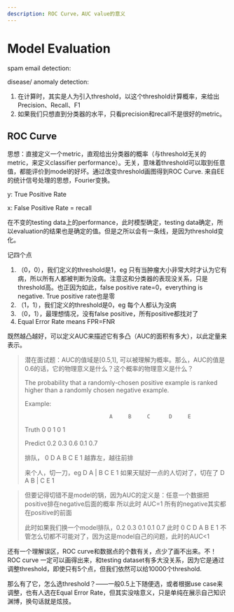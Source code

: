 ```yaml
---
description: ROC Curve，AUC value的意义
---
```


# Model Evaluation

spam email detection: 

disease/ anomaly detection:  

1. 在计算时，其实是人为引入threshold，以这个threshold计算概率，来给出Precision、Recall、F1
2. 如果我们只想直到分类器的水平，只看precision和recall不是很好的metric。

## ROC Curve

思想：直接定义一个metric，直观给出分类器的概率（与threshold无关的metric，来定义classifier performance）。无关，意味着threshold可以取到任意值，都能评价到model的好坏。通过改变threshold画图得到ROC Curve. 来自EE的统计信号处理的思想，Fourier变换。

y: True Positive Rate

x: False Positive Rate = recall 

在不变的testing data上的performance，此时模型确定，testing data确定，所以evaluation的结果也是确定的值。但是之所以会有一条线，是因为threshold变化。

记四个点

1. （0，0），我们定义的threshold是1，eg 只有当肿瘤大小非常大时才认为它有病，所以所有人都被判断为没病。注意这和分类器的表现没关系，只是threshold高。也正因为如此，false positive rate=0，everything is negative. True positive rate也是零
2. （1，1），我们定义的threshold是0，eg 每个人都认为没病
3. （0，1），最理想情况，没有false positive，所有positive都找对了
4. Equal Error Rate means FPR=FNR

既然越凸越好，可以定义AUC来描述它有多凸（AUC的面积有多大），以此定量来表示。

> 潜在面试题：AUC的值域是\[0.5,1\], 可以被理解为概率。那么，AUC的值是0.6的话，它的物理意义是什么？这个概率的物理意义是什么？
>
> The probability that a randomly-chosen positive example is ranked higher than a randomly chosen negative example. 
>
> Example:
>
>                                A     B     C      D     E
>
> Truth                      0     0      1       0     1
>
> Predict                  0.2  0.3  0.6  0.1  0.7
>
> 排队，        0   D A B C E 1 越靠左，越往前排
>
> 来个人，切一刀，eg D A \| B C E 1 如果天赋好一点的人切对了，切在了 D A  B \| C E 1

> 但要记得切错不是model的锅，因为AUC的定义是：任意一个数据把positive排在negative后面的概率 所以此时 AUC=1 所有的negative其实都在positive的前面
>
> 此时如果我们换一个model排队，0.2 0.3 0.1 0.1 0.7 此时 0 C D A B E 1  不管怎么切都不可能对了，因为这是model自己的问题，此时的AUC&lt;1

还有一个理解误区，ROC curve和数据点的个数有关，点少了画不出来。不！ROC curve 一定可以画得出来，和testing dataset有多大没关系，因为它是通过调整threshold，即使只有5个点，但我们依然可以给10000个threshold. 

那么有了它，怎么选threshold？——一般0.5上下随便选，或者根据use case来调整，也有人选在Equal Error Rate，但其实没啥意义，只是单纯在展示自己知识渊博，换句话就是炫技。

